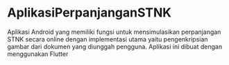 # AplikasiPerpanjanganSTNK

Aplikasi Android yang memiliki fungsi untuk mensimulasikan perpanjangan STNK secara online dengan implementasi utama yaitu pengenkripsian gambar dari dokumen yang diunggah pengguna. Aplikasi ini dibuat dengan menggunakan Flutter
